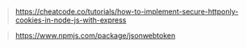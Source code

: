 > https://cheatcode.co/tutorials/how-to-implement-secure-httponly-cookies-in-node-js-with-express

> https://www.npmjs.com/package/jsonwebtoken